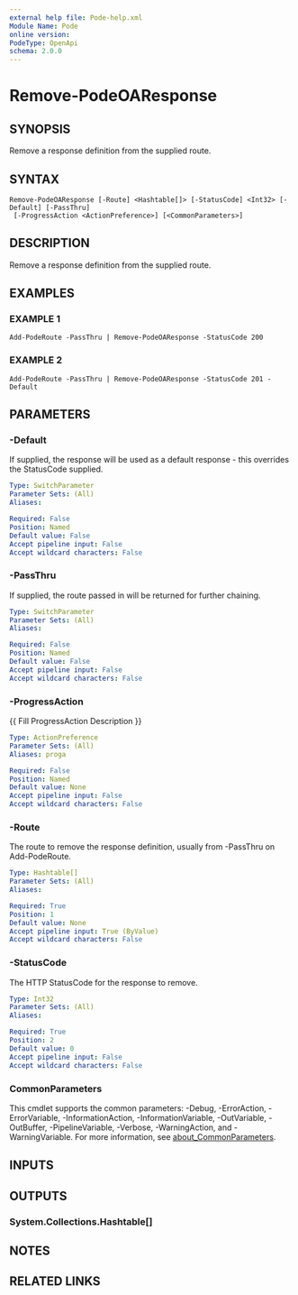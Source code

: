 ```yaml
---
external help file: Pode-help.xml
Module Name: Pode
online version:
PodeType: OpenApi
schema: 2.0.0
---
```


# Remove-PodeOAResponse

## SYNOPSIS
Remove a response definition from the supplied route.

## SYNTAX

```
Remove-PodeOAResponse [-Route] <Hashtable[]> [-StatusCode] <Int32> [-Default] [-PassThru]
 [-ProgressAction <ActionPreference>] [<CommonParameters>]
```

## DESCRIPTION
Remove a response definition from the supplied route.

## EXAMPLES

### EXAMPLE 1
```
Add-PodeRoute -PassThru | Remove-PodeOAResponse -StatusCode 200
```

### EXAMPLE 2
```
Add-PodeRoute -PassThru | Remove-PodeOAResponse -StatusCode 201 -Default
```

## PARAMETERS

### -Default
If supplied, the response will be used as a default response - this overrides the StatusCode supplied.

```yaml
Type: SwitchParameter
Parameter Sets: (All)
Aliases:

Required: False
Position: Named
Default value: False
Accept pipeline input: False
Accept wildcard characters: False
```

### -PassThru
If supplied, the route passed in will be returned for further chaining.

```yaml
Type: SwitchParameter
Parameter Sets: (All)
Aliases:

Required: False
Position: Named
Default value: False
Accept pipeline input: False
Accept wildcard characters: False
```

### -ProgressAction
{{ Fill ProgressAction Description }}

```yaml
Type: ActionPreference
Parameter Sets: (All)
Aliases: proga

Required: False
Position: Named
Default value: None
Accept pipeline input: False
Accept wildcard characters: False
```

### -Route
The route to remove the response definition, usually from -PassThru on Add-PodeRoute.

```yaml
Type: Hashtable[]
Parameter Sets: (All)
Aliases:

Required: True
Position: 1
Default value: None
Accept pipeline input: True (ByValue)
Accept wildcard characters: False
```

### -StatusCode
The HTTP StatusCode for the response to remove.

```yaml
Type: Int32
Parameter Sets: (All)
Aliases:

Required: True
Position: 2
Default value: 0
Accept pipeline input: False
Accept wildcard characters: False
```

### CommonParameters
This cmdlet supports the common parameters: -Debug, -ErrorAction, -ErrorVariable, -InformationAction, -InformationVariable, -OutVariable, -OutBuffer, -PipelineVariable, -Verbose, -WarningAction, and -WarningVariable. For more information, see [about_CommonParameters](http://go.microsoft.com/fwlink/?LinkID=113216).

## INPUTS

## OUTPUTS

### System.Collections.Hashtable[]
## NOTES

## RELATED LINKS
